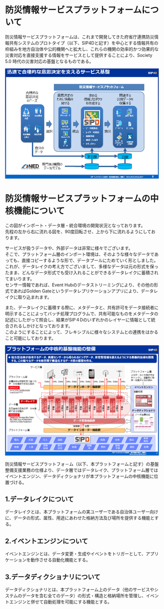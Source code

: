 # 防災情報サービスプラットフォームについて

防災情報サービスプラットフォームは、これまで開発してきた府省庁連携防災情報共有システムのプロトタイプ（以下、SIP4Dと記す）を中心とする情報共有の枠組みを地方自治体や公的機関へと拡大し、これらの機関の効率的かつ効果的な災害対応を直接支援する情報をサービスとして提供することにより、Society 5.0 時代の災害対応の基盤となるものである。

![SPF Image](./img/SPF_Main2.png)


# 防災情報サービスプラットフォームの中核機能について

この図がインポート・データ層・統合環境の開発状況となっております。  
先程の左から右に流れる図を、90度回転させ、上から下に流れるようにしております。  

サービスが扱うデータや、外部データは非常に様々でございます。  
そこで、プラットフォーム層のインポート環境は、そのような様々なデータであっても、直接コピーするような形で、データプールにためていく形としました。  
これが、データレイクの考え方でございまして、多様なデータは元の形式を保ったまま、どんなデータ形式でも受け入れることができるデータレイクに蓄積されてまいります。  
センサー情報であれば、Event Hubのデータストリーミングにより、その他の形式であればGolden Gateというデータレプリケーションアプリにより、データレイクに取り込まれます。  

また、データレイクに蓄積する際に、メタデータと、共有許可をデータ接続者に明示することによってバッチ処理プログラムで、共有可能なものをメタデータの記述にしたがって照会し、結果がSIP４Dのいずれかのレイヤーに情報として統合されるしかけとなっております。  
このようにすることによって、フレキシブルに様々なシステムとの連携をはかること可能にしております。  

![SPF Main_Func_Image](./img/SPF_Main3.png)

防災情報サービスプラットフォ－ム（以下、本プラットフォームと記す）の基盤整備支援業務の仕様より、データ層ではデータレイク、プラットフォーム層ではイベントエンジン、データディクショナリが本プラットフォームの中核機能に位置づける。

## 1.データレイクについて

データレイクとは、本プラットフォームの実ユーザーである自治体ユーザー向けに、データの形式、属性、用途にあわせた格納方法及び場所を提供する機能とする。

## 2.イベントエンジンについて

イベントエンジンとは、データ変更・生成やイベントをトリガーとして、アプリケーションを動作させる自動化機能とする。

## 3.データディクショナリについて

データディクショナリとは、本プラットフォーム上のデータ（他のサービスやシステムのデータを含む全てのデータ）の形式・構造と格納場所を管理し、イベントエンジンと併せて自動処理を可能にする機能とする。
